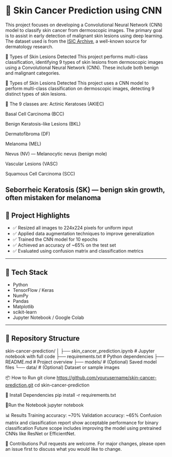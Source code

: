 # 🧠 Skin Cancer Prediction using CNN

This project focuses on developing a Convolutional Neural Network (CNN) model to classify skin cancer from dermoscopic images. The primary goal is to assist in early detection of malignant skin lesions using deep learning. The dataset used is from the [ISIC Archive](https://www.isic-archive.com/), a well-known source for dermatology research.

🧬 Types of Skin Lesions Detected
This project performs multi-class classification, identifying 9 types of skin lesions from dermoscopic images using a Convolutional Neural Network (CNN). These include both benign and malignant categories.

🧬 Types of Skin Lesions Detected
This project uses a CNN model to perform multi-class classification on dermoscopic images, detecting 9 distinct types of skin lesions.

🔎 The 9 classes are:
Actinic Keratoses (AKIEC)

Basal Cell Carcinoma (BCC)

Benign Keratosis-like Lesions (BKL)

Dermatofibroma (DF)

Melanoma (MEL)

Nevus (NV) — Melanocytic nevus (benign mole)

Vascular Lesions (VASC)

Squamous Cell Carcinoma (SCC)

Seborrheic Keratosis (SK) — benign skin growth, often mistaken for melanoma
---

## 📌 Project Highlights

- ✅ Resized all images to 224x224 pixels for uniform input
- ✅ Applied data augmentation techniques to improve generalization
- ✅ Trained the CNN model for 10 epochs
- ✅ Achieved an accuracy of ~65% on the test set
- ✅ Evaluated using confusion matrix and classification metrics

---

## 🧰 Tech Stack

- Python
- TensorFlow / Keras
- NumPy
- Pandas
- Matplotlib
- scikit-learn
- Jupyter Notebook / Google Colab

---

## 📁 Repository Structure

skin-cancer-prediction/
│
├── skin_cancer_prediction.ipynb # Jupyter notebook with full code
├── requirements.txt # Python dependencies
├── README.md # Project overview
├── models/ # (Optional) Saved model files
└── data/ # (Optional) Dataset or sample images

📦 How to Run
git clone https://github.com/yourusername/skin-cancer-prediction.git
cd skin-cancer-prediction

🧊 Install Dependencies
pip install -r requirements.txt

📗Run the Notebook
jupyter notebook

📊 Results
Training accuracy: ~70%
Validation accuracy: ~65%
Confusion matrix and classification report show acceptable performance for binary classification
Future scope includes improving the model using pretrained CNNs like ResNet or EfficientNet.

🤝 Contributions
Pull requests are welcome. For major changes, please open an issue first to discuss what you would like to change.
